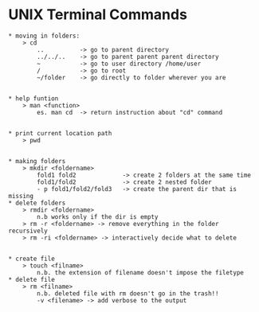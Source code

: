 # UNIX Terminal Commands

    * moving in folders:
        > cd
            ..          -> go to parent directory
            ../../..    -> go to parent parent parent directory
            ~           -> go to user directory /home/user
            /           -> go to root
            ~/folder    -> go directly to folder wherever you are


    * help funtion
        > man <function>
            es. man cd  -> return instruction about "cd" command


    * print current location path
        > pwd


    * making folders
        > mkdir <foldername>
            fold1 fold2             -> create 2 folders at the same time
            fold1/fold2             -> create 2 nested folder
            - p fold1/fold2/fold3   -> create the parent dir that is missing
    * delete folders
        > rmdir <foldername>
            n.b works only if the dir is empty
        > rm -r <foldername> -> remove everything in the folder recursively
        > rm -ri <foldername> -> interactively decide what to delete


    * create file
        > touch <filname>
            n.b. the extension of filename doesn't impose the filetype
    * delete file
        > rm <filname>
            n.b. deleted file with rm doesn't go in the trash!!
            -v <filename> -> add verbose to the output



